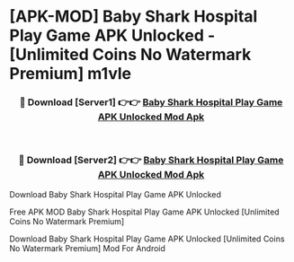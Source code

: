 # [APK-MOD] Baby Shark Hospital Play  Game APK Unlocked - [Unlimited Coins No Watermark Premium] m1vle



<div align="center">
<h3>🔴 Download [Server1] 👉👉 <a href="https://momento.my/?title=Baby_Shark_Hospital_Play__Game_APK_Unlocked">Baby Shark Hospital Play  Game APK Unlocked Mod Apk</a></h3><br>

<h3>🔴 Download [Server2] 👉👉 <a href="https://momento.my/?title=Baby_Shark_Hospital_Play__Game_APK_Unlocked">Baby Shark Hospital Play  Game APK Unlocked Mod Apk</a></h3>
</div>



Download Baby Shark Hospital Play  Game APK Unlocked 

Free APK MOD Baby Shark Hospital Play  Game APK Unlocked [Unlimited Coins No Watermark Premium]

Download Baby Shark Hospital Play  Game APK Unlocked [Unlimited Coins No Watermark Premium] Mod For Android
